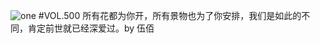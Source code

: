 ![one](http://image.wufazhuce.com/Fq9Cfl6GGnMhMFxXWYRG0sDge-y9)
#VOL.500
所有花都为你开，所有景物也为了你安排，我们是如此的不同，肯定前世就已经深爱过。by 伍佰